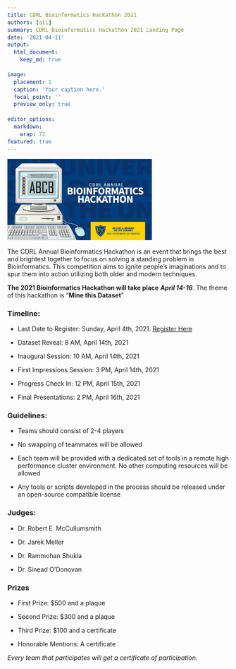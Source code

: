 ```yaml
---
title: CDRL Bioinformatics Hackathon 2021
authors: [ali]
summary: CDRL Bioinformatics Hackathon 2021 Landing Page
date: '2021-04-11'
output: 
  html_document:
    keep_md: true

image:
  placement: 1
  caption: 'Your caption here.'
  focal_point: ''
  preview_only: true

editor_options: 
  markdown: 
    wrap: 72
featured: true
---
```


<img src="featured.png" style="width:65.0%;height:65.0%" />

The CDRL Annual Bioinformatics Hackathon is an event that brings the
best and brightest together to focus on solving a standing problem in
Bioinformatics. This competition aims to ignite people’s imaginations
and to spur them into action utilizing both older and modern techniques.

**The 2021 Bioinformatics Hackathon will take place** ***April 14-16***.
The theme of this hackathon is “**Mine this Dataset**”

### Timeline:

-   Last Date to Register: Sunday, April 4th, 2021. [Register
    Here](https://forms.gle/YNQw9bDaLMjTJ8yb7)

-   Dataset Reveal: 8 AM, April 14th, 2021

-   Inaugural Session: 10 AM, April 14th, 2021

-   First Impressions Session: 3 PM, April 14th, 2021

-   Progress Check In: 12 PM, April 15th, 2021

-   Final Presentations: 2 PM, April 16th, 2021

### Guidelines:

-   Teams should consist of 2-4 players

-   No swapping of teammates will be allowed

-   Each team will be provided with a dedicated set of tools in a remote
    high performance cluster environment. No other computing resources
    will be allowed

-   Any tools or scripts developed in the process should be released
    under an open-source compatible license

### Judges:

-   Dr. Robert E. McCullumsmith

-   Dr. Jarek Meller

-   Dr. Rammohan Shukla

-   Dr. Sinead O’Donovan

### Prizes

-   First Prize: $500 and a plaque

-   Second Prize: $300 and a plaque

-   Third Prize: $100 and a certificate

-   Honorable Mentions: A certificate

*Every team that participates will get a certificate of participation.*
